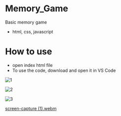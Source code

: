 # Memory_Game
Basic memory game 
- html, css, javascript

# How to use
- open index html file
- To use the code, download and open it in VS Code

![1](https://github.com/anaritacpereira/Memory_Game/assets/127841235/c9779410-0882-4ea5-bc30-105e38facc7f)

![2](https://github.com/anaritacpereira/Memory_Game/assets/127841235/2bca6845-31d5-4b23-86f6-ca49b23cd5d5)

![3](https://github.com/anaritacpereira/Memory_Game/assets/127841235/20f9984f-6941-4c6e-9b38-6990cdadb89a)


[screen-capture (1).webm](https://github.com/anaritacpereira/Memory_Game/assets/127841235/fe170abe-8a96-4de8-9e5f-f99c33cb9891)

